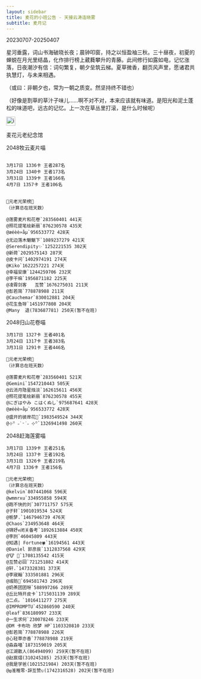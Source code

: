 ```yaml
---
layout: sidebar
title: 麦花的小班公告 - 天接云涛连晓雾
subtitle: 麦月记
---
```


20230707-20250407

星河垂露，词山书海破晓长夜；晨钟叩窗，持之以恒盈袖三秋。三十昼夜，初夏的蝉蜕在月光里结晶，化作排行榜上葳蕤攀升的青藤。此间修行如露如电，记忆涨落，日夜潮汐有信：词句繁复，朝夕垒筑云梯。夏草微香，翻页风声里，愿诸君共执慧灯，与未来相遇。

（或曰：非朝夕也，常为一朝之质变。然坚持终不错也）

（好像是割草的草汁子味儿……啊不对不对，本来应该就有味道。是阳光和泥土蓬松的味道吧，远古的记忆。上一次在草丛里打滚，是什么时候呢）

<img src="/favicon.ico" alt="image.png" style="width: 24px; height: 24px;"/>


麦花元老纪念馆

2048牧云麦片喵

```

3月17日 1336卡 王者287名
3月24日 1340卡 王者173名
3月31日 1339卡 王者166名
4月7日 1357卡 王者106名


🌠元老光荣榜🌠
（计算总在班天数）

@莲雾麦片和花卷`283560401 441天
@照花提笔绘新扇`876230578 435天
@æéèè»åµ`956533772 428天
@无边落木魈魈下`1089237279 421天
@Serendipity✨`1252221535 302天
@新荷`2029575143 287天
@皮卡问`1402974191 274天
@Kiko`1622257221 274天
@幸福安康`1244259706 232天
@李干嘛`1956871182 225天
@凌霄剑客   互赞`1676275031 211天
@彭若简`778878988 211天
@Cauchemar`830012881 204天
@花生鱼呀`1451977808 204天
@Many  退(783687781) 250天(暂不在班)

```

2048归山花卷喵
```
3月17日 1327卡 王者401名
3月24日 1317卡 王者383名
3月31日 1291卡 王者446名

🌠元老光荣榜🌠
（计算总在班天数）

@莲雾麦片和花卷`283560401 521天
@Gemini`1547210443 505天
@云消月隐星烛淡`162615611 456天
@照花提笔绘新扇`876230578 455天
@にぎはやみ こはくぬし`975687641 428天
@æéèè»åµ`956533772 428天
@盛开的彼岸花🌹`1983549524 344天
@⊹꙳ ˶˙ᵕ˙˶ ⊹꙳`1326941498 260天

```
2048赶海莲雾喵
```
3月17日 1339卡 王者251名
3月24日 1337卡 王者192名
3月31日 1326卡 王者219名
4月7日 1336卡 王者156名

🌠元老光荣榜🌠
（计算总在班天数）
@kelvin`807441068 596天
@wmmrxu`334955858 594天
@跑不快的刘`307711757 575天
@子轩`1901019534 524天
@栀梦.`1467946739 476天
@Chaos`234953648 464天
@锦妤ฅ闭关备考`1892613884 450天
@李剀`46045809 443天
@知遇| Fortune🍀`16194561 443天
@Daniel 郭彦辰`1312837568 429天
@🐮 🍺`1708135542 415天
@互赞必回`721251882 414天
@轩.`1473328381 373天
@李宬翰`333501881 296天
@彧昉🎐`694581743 296天
@奶茶团团呀`588997266 289天
@丘比特开皮卡`1715031139 289天
@二点。`1016411277 275天
@IMPROMPTU`452860590 240天
@leaf`836180997 233天
@一生求何`230078246 233天
@DM 卡布叻 欣梦 HP`1103320810 233天
@彭若简`778878988 226天
@心轻草亦香`778878988 219天
@淼淼喵`1873159019 205天
@江湖散人(86494099) 259天(暂不在班)
@赵宸熠(310245285) 253天(暂不在班)
@我是学爸(1021521984) 203天(暂不在班)
@დ淮稚零·辞互赞ಲ(1742316528) 202天(暂不在班)

```